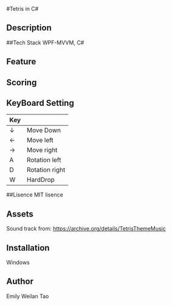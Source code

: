 #Tetris in C#

## Description

##Tech Stack
WPF-MVVM, C#

## Feature

## Scoring

## KeyBoard Setting
| Key |  |
|---|---|
| ↓ | Move Down |
| ← | Move left |
| → | Move right |
| A | Rotation left |
| D | Rotation right |
| W | HardDrop |

##Lisence
MIT lisence

## Assets
Sound track from: https://archive.org/details/TetrisThemeMusic

## Installation 
Windows

## Author
Emily Weilan Tao
